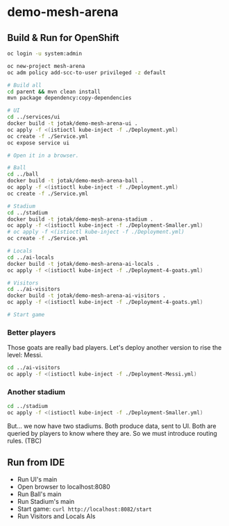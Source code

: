 # demo-mesh-arena

## Build & Run for OpenShift

```bash
oc login -u system:admin

oc new-project mesh-arena
oc adm policy add-scc-to-user privileged -z default

# Build all
cd parent && mvn clean install
mvn package dependency:copy-dependencies

# UI
cd ../services/ui
docker build -t jotak/demo-mesh-arena-ui .
oc apply -f <(istioctl kube-inject -f ./Deployment.yml)
oc create -f ./Service.yml
oc expose service ui

# Open it in a browser.

# Ball
cd ../ball
docker build -t jotak/demo-mesh-arena-ball .
oc apply -f <(istioctl kube-inject -f ./Deployment.yml)
oc create -f ./Service.yml

# Stadium
cd ../stadium
docker build -t jotak/demo-mesh-arena-stadium .
oc apply -f <(istioctl kube-inject -f ./Deployment-Smaller.yml)
# oc apply -f <(istioctl kube-inject -f ./Deployment.yml)
oc create -f ./Service.yml

# Locals
cd ../ai-locals
docker build -t jotak/demo-mesh-arena-ai-locals .
oc apply -f <(istioctl kube-inject -f ./Deployment-4-goats.yml)

# Visitors
cd ../ai-visitors
docker build -t jotak/demo-mesh-arena-ai-visitors .
oc apply -f <(istioctl kube-inject -f ./Deployment-4-goats.yml)

# Start game
```

### Better players

Those goats are really bad players. Let's deploy another version to rise the level: Messi.

```bash
cd ../ai-visitors
oc apply -f <(istioctl kube-inject -f ./Deployment-Messi.yml)
```

### Another stadium

```bash
cd ../stadium
oc apply -f <(istioctl kube-inject -f ./Deployment-Smaller.yml)
```

But... we now have two stadiums. Both produce data, sent to UI. Both are queried by players to know where they are.
So we must introduce routing rules. (TBC)

## Run from IDE

- Run UI's main
- Open browser to localhost:8080
- Run Ball's main
- Run Stadium's main
- Start game: ```curl http://localhost:8082/start```
- Run Visitors and Locals AIs
